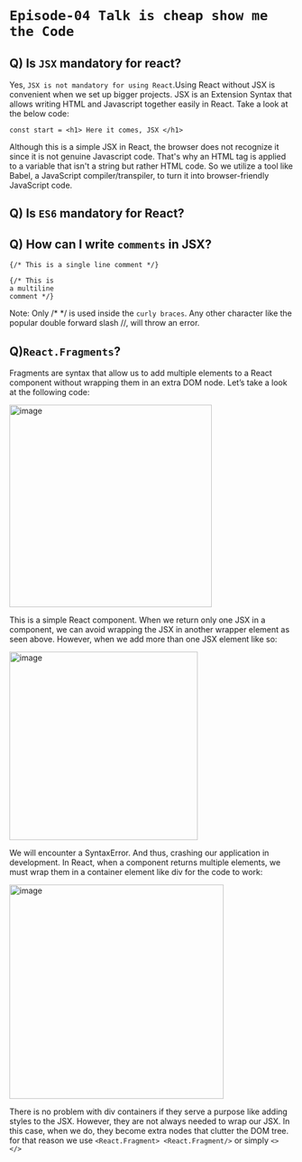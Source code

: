 # `Episode-04 Talk is cheap show me the Code`

## Q) Is `JSX` mandatory for react?
Yes, `JSX is not mandatory for using React`.Using React without JSX is convenient when we set up bigger projects. JSX is an Extension Syntax that allows writing HTML and Javascript together easily in React.
Take a look at the below code:
```
const start = <h1> Here it comes, JSX </h1>
```
Although this is a simple JSX in React, the browser does not recognize it since it is not genuine Javascript code. That's why an HTML tag is applied to a variable that isn't a string but rather HTML code. So we utilize a tool like Babel, a JavaScript compiler/transpiler, to turn it into browser-friendly JavaScript code.

## Q) Is `ES6` mandatory for React?

## Q) How can I write `comments` in JSX?
```
{/* This is a single line comment */}

{/* This is
a multiline 
comment */}
```
Note: Only /* */ is used inside the `curly braces`. Any other character like the popular double forward slash //, will throw an error.

## Q)`React.Fragments`?
Fragments are syntax that allow us to add multiple elements to a React component without wrapping them in an extra DOM node.
Let’s take a look at the following code:

<img align="center" width="359" alt="image" src="https://github.com/striver02/Namaste-React/assets/112791483/71edf4c2-d80e-41b7-a219-ec3f138e3abe">

This is a simple React component. When we return only one JSX in a component, we can avoid wrapping the JSX in another wrapper element as seen above. However, when we add more than one JSX element like so:

<img width="334" alt="image" src="https://github.com/striver02/Namaste-React/assets/112791483/6bfc1d2f-a7ad-40b6-9e63-60204ef6ba35">

We will encounter a SyntaxError. And thus, crashing our application in development.
In React, when a component returns multiple elements, we must wrap them in a container element like div for the code to work:

<img width="380" alt="image" src="https://github.com/striver02/Namaste-React/assets/112791483/6a0a64f6-1c26-4331-9756-2d2718ba9856">


There is no problem with div containers if they serve a purpose like adding styles to the JSX. However, they are not always needed to wrap our JSX. In this case, when we do, they become extra nodes that clutter the DOM tree.
for that reason we use `<React.Fragment> <React.Fragment/>` or simply `<> </>`





